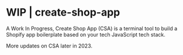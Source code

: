 # WIP | create-shop-app

A Work In Progress, Create Shop App (CSA) is a terminal tool to build a Shopify app boilerplate based on your tech JavaScript tech stack.

More updates on CSA later in 2023.
